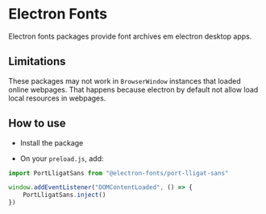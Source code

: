 # Electron Fonts

Electron fonts packages provide font archives em electron desktop apps.

## Limitations

These packages may not work in `BrowserWindow` instances that loaded online webpages. That happens because electron by default not allow load local resources in webpages.

## How to use

* Install the package

* On your `preload.js`, add:

```ts
import PortLligatSans from "@electron-fonts/port-lligat-sans"

window.addEventListener("DOMContentLoaded", () => {
    PortLligatSans.inject()
})
```